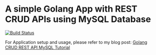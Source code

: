 # A simple Golang App with REST CRUD APIs using MySQL Database

[![Build Status](https://app.travis-ci.com/ajtechdeveloper/go-rest-mysql.svg?branch=main)](https://app.travis-ci.com/ajtechdeveloper/go-rest-mysql)

For Application setup and usage, please refer to my blog post: [Golang CRUD REST API MySQL Tutorial](https://softwaredevelopercentral.blogspot.com/2021/01/golang-crud-rest-api-mysql-tutorial.html)
